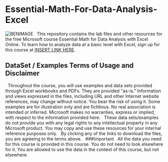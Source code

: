 # Essential-Math-For-Data-Analysis-Excel
![BENIMAGE](https://media.licdn.com/dms/image/C4D03AQFqzAfE3hVcZw/profile-displayphoto-shrink_100_100/0?e=1542844800&v=beta&t=MztrO_5ldeTUPyp8CST2i4eRKhIRtwvC2L_orU_m63c)
 
This repository contains the lab files and other resources for the free Microsoft course Essential Math for Data Analysis with Excel Online. To learn how to analyze data at a basic level with Excel, sign up for this course at [INSERT LINK HERE](https://www.edx.org/course/analyzing-visualizing-data-power-bi-microsoft-dat207x).
 
## DataSet / Examples Terms of Usage and Disclaimer
 
Throughout the course, you will use examples and data sets provided through Excel workbooks and PDFs. They are provided "as-is." Information and views expressed in the files, including URL and other Internet website references, may change without notice. You bear the risk of using it. Some examples are for illustration only and are fictitious. No real association is intended or inferred. Microsoft makes no warranties, express or implied, with respect to the information provided here.
 
These data sets/examples do not provide you with any legal rights to any intellectual property in any Microsoft product. You may copy and use these resources for your internal reference purposes only.
 
By clicking any of the links to download the files, you are agreeing to the terms above.
 
###Important
 
All the data you need for this course is provided in this course. You do not need to look elsewhere for it. You are allowed to use the data in the context of this course, but not elsewhere.
